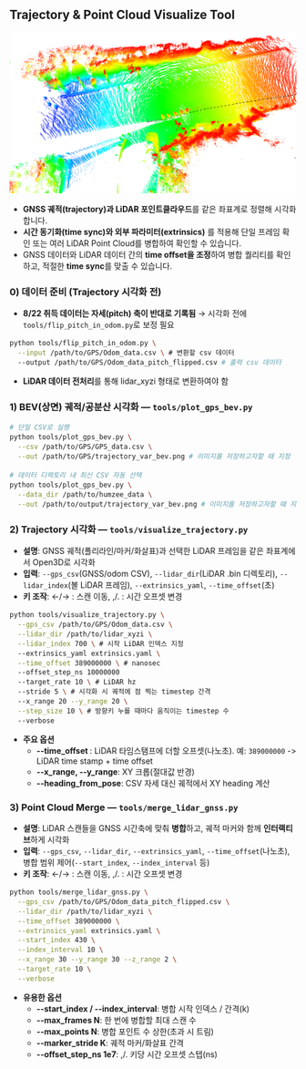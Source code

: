 ## Trajectory & Point Cloud Visualize Tool
![Merged Point Cloud](docs/merged_point_cloud.png)

- **GNSS 궤적(trajectory)과 LiDAR 포인트클라우드**를 같은 좌표계로 정렬해 시각화합니다.
- **시간 동기화(time sync)와 외부 파라미터(extrinsics)** 를 적용해 단일 프레임 확인 또는 여러 LiDAR Point Cloud를 병합하여 확인할 수 있습니다.
- GNSS 데이터와 LiDAR 데이터 간의 **time offset을 조정**하여 병합 퀄리티를 확인하고, 적절한 **time sync**를 맞출 수 있습니다.


### 0) 데이터 준비 (Trajectory 시각화 전)
- **8/22 취득 데이터는 자세(pitch) 축이 반대로 기록됨** → 시각화 전에 `tools/flip_pitch_in_odom.py`로 보정 필요
```bash
python tools/flip_pitch_in_odom.py \
  --input /path/to/GPS/Odom_data.csv \ # 변환할 csv 데이터
  --output /path/to/GPS/Odom_data_pitch_flipped.csv # 출력 csv 데이터
```
- **LiDAR 데이터 전처리**를 통해 lidar_xyzi 형태로 변환하여야 함
### 1) **BEV(상면) 궤적/공분산 시각화** — `tools/plot_gps_bev.py`
```bash
# 단일 CSV로 실행
python tools/plot_gps_bev.py \
  --csv /path/to/GPS/GPS_data.csv \
  --out /path/to/GPS/trajectory_var_bev.png # 이미지를 저장하고자할 때 지정

# 데이터 디렉토리 내 최신 CSV 자동 선택
python tools/plot_gps_bev.py \
  --data_dir /path/to/humzee_data \
  --out /path/to/output/trajectory_var_bev.png # 이미지를 저장하고자할 때 지정
```

### 2) Trajectory 시각화 — `tools/visualize_trajectory.py`
- **설명**: GNSS 궤적(폴리라인/마커/화살표)과 선택한 LiDAR 프레임을 같은 좌표계에서 Open3D로 시각화
- **입력**: `--gps_csv`(GNSS/odom CSV), `--lidar_dir`(LiDAR .bin 디렉토리), `--lidar_index`(볼 LiDAR 프레임), `--extrinsics_yaml`, `--time_offset`(초)
- **키 조작**: ←/→ : 스캔 이동, ,/. : 시간 오프셋 변경

```bash
python tools/visualize_trajectory.py \
  --gps_csv /path/to/GPS/Odom_data.csv \
  --lidar_dir /path/to/lidar_xyzi \
  --lidar_index 700 \ # 시작 LiDAR 인덱스 지정
  --extrinsics_yaml extrinsics.yaml \
  --time_offset 389000000 \ # nanosec
  --offset_step_ns 10000000
  --target_rate 10 \ # LiDAR hz
  --stride 5 \ # 시각화 시 궤적에 점 찍는 timestep 간격
  --x_range 20 --y_range 20 \
  --step_size 10 \ # 방향키 누를 때마다 움직이는 timestep 수
  --verbose
```

- **주요 옵션**
  - **--time_offset <sec>**: LiDAR 타임스탬프에 더할 오프셋(나노초). 예: `389000000` -> LiDAR time stamp + time offset
  - **--x_range, --y_range**: XY 크롭(절대값 반경)
  - **--heading_from_pose**: CSV 자세 대신 궤적에서 XY heading 계산

### 3) Point Cloud Merge — `tools/merge_lidar_gnss.py`
- **설명**: LiDAR 스캔들을 GNSS 시간축에 맞춰 **병합**하고, 궤적 마커와 함께 **인터랙티브**하게 시각화
- **입력**: `--gps_csv`, `--lidar_dir`, `--extrinsics_yaml`, `--time_offset`(나노초), 병합 범위 제어(`--start_index`, `--index_interval` 등)
- **키 조작**: ←/→ : 스캔 이동, ,/. : 시간 오프셋 변경

```bash
python tools/merge_lidar_gnss.py \
  --gps_csv /path/to/GPS/Odom_data_pitch_flipped.csv \
  --lidar_dir /path/to/lidar_xyzi \
  --time_offset 389000000 \
  --extrinsics_yaml extrinsics.yaml \
  --start_index 430 \
  --index_interval 10 \
  --x_range 30 --y_range 30 --z_range 2 \
  --target_rate 10 \
  --verbose
```

- **유용한 옵션**
  - **--start_index / --index_interval**: 병합 시작 인덱스 / 간격(k)
  - **--max_frames N**: 한 번에 병합할 최대 스캔 수
  - **--max_points N**: 병합 포인트 수 상한(초과 시 트림)
  - **--marker_stride K**: 궤적 마커/화살표 간격
  - **--offset_step_ns 1e7**: ,/. 키당 시간 오프셋 스텝(ns)
